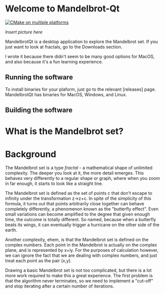 # Welcome to Mandelbrot-Qt

[![CMake on multiple platforms](https://github.com/calum74/mandelbrot-qt/actions/workflows/cmake-multi-platform.yml/badge.svg)](https://github.com/calum74/mandelbrot-qt/actions/workflows/cmake-multi-platform.yml)

*Insert picture here*

MandelbrotQt is a desktop application to explore the Mandelbrot set. If you just want to look at fractals, go to the Downloads section.

I wrote it because there didn't seem to be many good options for MacOS, and also because it's a fun learning experience.

## Running the software

To install binaries for your plaform, just go to the relevant [releases] page. MandelbrotQt has binaries for MacOS, Windows, and Linux.

## Building the software


# What is the Mandelbrot set?


# Background

The Mandelbrot set is a type *fractal* - a mathematical shape of unlimited complexity. The deeper you look at it, the more detail emerges. This behaves very differently to a regular shape or graph, where  when you zoom in far enough, it starts to look like a straight line.

The Mandelbrot set is defined as the set of points c that don't escape to infinity under the transformation z->z+c. In spite of the simplicity of this formula, it turns out that points arbitrarily close together can behave completely differently, a phenomenon known as the "butterfly effect". Even small variations can become amplified to the degree that given enough time, the outcome is totally different. So named, because when a butterfly beats its wings, it can eventually trigger a hurricane on the other side of the earth.

Another complexity, ehem, is that the Mandelbrot set is defined on the complex numbers. Each point in the Mandelbrot is actually on the complex plane, and is represented by x+iy. For the purposes of calculation however, we can ignore the fact that we are dealing with complex numbers, and just treat each point as the pair (x,y).

Drawing a basic Mandelbrot set is not too complicated, but there is a lot more work required to make this a great experience. The first problem is that the algorithm never terminates, so we need to implement a "cut-off" and stop iterating after a certain number of iterations.

